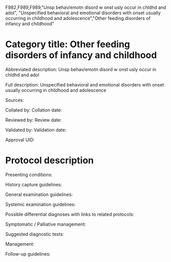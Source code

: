 F982,F989,F989,"Unsp behav/emotn disord w onst usly occur in chldhd and adol", "Unspecified behavioral and emotional disorders with onset usually occurring in childhood and adolescence","Other feeding disorders of infancy and childhood"
# Category title: Other feeding disorders of infancy and childhood

Abbreviated description: Unsp behav/emotn disord w onst usly occur in chldhd and adol

Full description: Unspecified behavioral and emotional disorders with onset usually occurring in childhood and adolescence

Sources:

Collated by:
Collation date:

Reviewed by:
Review date:

Validated by:
Validation date:

Approval UID:

# Protocol description

Presenting conditions:

History capture guidelines:

General examination guidelines:

Systemic examination guidelines:

Possible differential diagnoses with links to related protocols:

Symptomatic / Palliative management:

Suggested diagnostic tests:

Management:

Follow-up guidelines:
